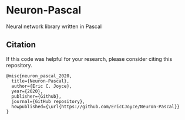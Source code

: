 # Neuron-Pascal
Neural network library written in Pascal

## Citation

If this code was helpful for your research, please consider citing this repository.

```
@misc{neuron_pascal_2020,
  title={Neuron-Pascal},
  author={Eric C. Joyce},
  year={2020},
  publisher={Github},
  journal={GitHub repository},
  howpublished={\url{https://github.com/EricCJoyce/Neuron-Pascal}}
}
```
